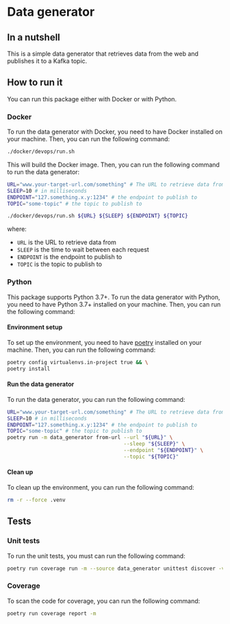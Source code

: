 # Data generator

## In a nutshell
This is a simple data generator that retrieves data from the web and publishes it to a Kafka topic.

## How to run it
You can run this package either with Docker or with Python.

### Docker
To run the data generator with Docker, you need to have Docker installed on your machine. Then, you can run the following command:

```bash
./docker/devops/run.sh
```

This will build the Docker image. Then, you can run the following command to run the data generator:

```bash
URL="www.your-target-url.com/something" # The URL to retrieve data from
SLEEP=10 # in milliseconds
ENDPOINT="127.something.x.y:1234" # the endpoint to publish to
TOPIC="some-topic" # the topic to publish to

./docker/devops/run.sh ${URL} ${SLEEP} ${ENDPOINT} ${TOPIC}
```
where:
- `URL` is the URL to retrieve data from
- `SLEEP` is the time to wait between each request
- `ENDPOINT` is the endpoint to publish to
- `TOPIC` is the topic to publish to

### Python
This package supports Python 3.7+. To run the data generator with Python, you need to have Python 3.7+ installed on your machine. Then, you can run the following command:

#### Environment setup
To set up the environment, you need to have [poetry](https://python-poetry.org/) installed on your machine. Then, you can run the following command:

```bash
poetry config virtualenvs.in-project true && \
poetry install
```

#### Run the data generator
To run the data generator, you can run the following command:
```bash
URL="www.your-target-url.com/something" # The URL to retrieve data from
SLEEP=10 # in milliseconds
ENDPOINT="127.something.x.y:1234" # the endpoint to publish to
TOPIC="some-topic" # the topic to publish to
poetry run -m data_generator from-url --url "${URL}" \
                                      --sleep "${SLEEP}" \
                                      --endpoint "${ENDPOINT}" \
                                      --topic "${TOPIC}"
```
#### Clean up
To clean up the environment, you can run the following command:

```bash
rm -r --force .venv
```

## Tests


### Unit tests
To run the unit tests, you must can run the following command:

```bash
poetry run coverage run -m --source data_generator unittest discover -v
```

### Coverage
To scan the code for coverage, you can run the following command:

```bash
poetry run coverage report -m
```